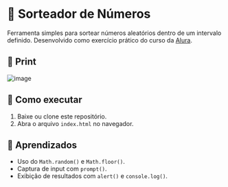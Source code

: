 # 🎲 Sorteador de Números

Ferramenta simples para sortear números aleatórios dentro de um intervalo definido. Desenvolvido como exercício prático do curso da [Alura](https://cursos.alura.com.br/formacao-programacao).

## 📸 Print
![image](https://github.com/user-attachments/assets/dbf86507-6063-4826-a78a-d5d799ce0f1b)

## 🚀 Como executar
1. Baixe ou clone este repositório.
2. Abra o arquivo `index.html` no navegador.

## 🧠 Aprendizados
- Uso do `Math.random()` e `Math.floor()`.
- Captura de input com `prompt()`.
- Exibição de resultados com `alert()` e `console.log()`.
